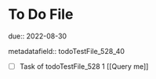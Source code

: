 # To Do File

due:: 2022-08-30

metadatafield:: todoTestFile_528_40

- [ ] Task of todoTestFile_528 1 [[Query me]]

